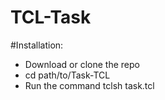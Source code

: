 # TCL-Task
#Installation:
 - Download or clone the repo
 - cd path/to/Task-TCL
 - Run the command tclsh task.tcl
